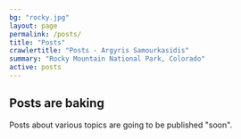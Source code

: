 ```yaml
---
bg: "rocky.jpg"
layout: page
permalink: /posts/
title: "Posts"
crawlertitle: "Posts - Argyris Samourkasidis"
summary: "Rocky Mountain National Park, Colorado"
active: posts
---
```


## Posts are baking

Posts about various topics are going to be published "soon". 

<!-- <ul>
  {% for post in site.posts %}
    <li>
      <h3><a href="{{ post.url }}">{{ post.title }}</a></h3>
      {{ post.excerpt }}
    </li>
  {% endfor %}
</ul> -->